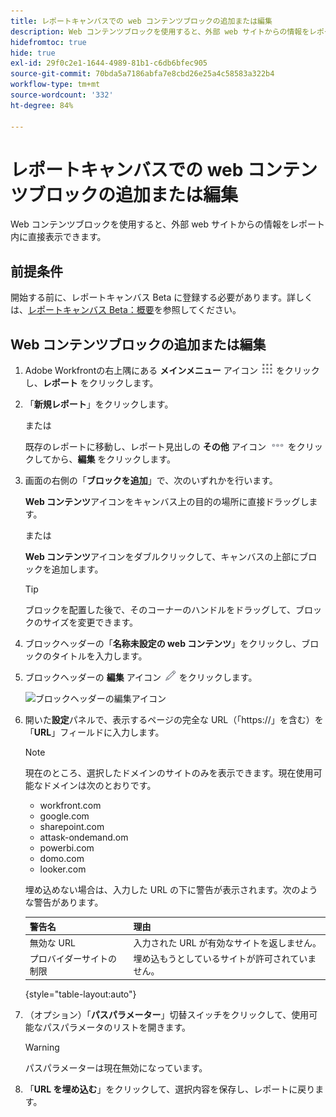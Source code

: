 ```yaml
---
title: レポートキャンバスでの web コンテンツブロックの追加または編集
description: Web コンテンツブロックを使用すると、外部 web サイトからの情報をレポート内に直接表示できます。
hidefromtoc: true
hide: true
exl-id: 29f0c2e1-1644-4989-81b1-c6db6bfec905
source-git-commit: 70bda5a7186abfa7e8cbd26e25a4c58583a322b4
workflow-type: tm+mt
source-wordcount: '332'
ht-degree: 84%

---
```


# レポートキャンバスでの web コンテンツブロックの追加または編集

Web コンテンツブロックを使用すると、外部 web サイトからの情報をレポート内に直接表示できます。

## 前提条件

開始する前に、レポートキャンバス Beta に登録する必要があります。詳しくは、[レポートキャンバス Beta：概要](/help/quicksilver/product-announcements/betas/canvas-dashboards-beta/reporting-canvas-beta-overview.md)を参照してください。

## Web コンテンツブロックの追加または編集

1. Adobe Workfrontの右上隅にある **メインメニュー** アイコン ![ メインメニューアイコン ](assets/main-menu-icon.png) をクリックし、**レポート** をクリックします。
1. 「**新規レポート**」をクリックします。

   または

   既存のレポートに移動し、レポート見出しの **その他** アイコン ![ その他のアイコン ](assets/more-icon-27x15.png) をクリックしてから、**編集** をクリックします。

1. 画面の右側の「**ブロックを追加**」で、次のいずれかを行います。

   **Web コンテンツ**&#x200B;アイコンをキャンバス上の目的の場所に直接ドラッグします。

   または

   **Web コンテンツ**&#x200B;アイコンをダブルクリックして、キャンバスの上部にブロックを追加します。

   >[!TIP]
   >
   >ブロックを配置した後で、そのコーナーのハンドルをドラッグして、ブロックのサイズを変更できます。

1. ブロックヘッダーの「**名称未設定の web コンテンツ**」をクリックし、ブロックのタイトルを入力します。
1. ブロックヘッダーの **編集** アイコン ![ 編集アイコン ](assets/edit-icon.png) をクリックします。

   ![ ブロックヘッダーの編集アイコン ](assets/web-content-block-header-350x76.png)

1. 開いた&#x200B;**設定**&#x200B;パネルで、表示するページの完全な URL（「https://」を含む）を「**URL**」フィールドに入力します。

   >[!NOTE]
   >
   >現在のところ、選択したドメインのサイトのみを表示できます。現在使用可能なドメインは次のとおりです。
   >   
   >   * workfront.com
   >   * google.com
   >   * sharepoint.com
   >   * attask-ondemand.om
   >   * powerbi.com
   >   * domo.com
   >   * looker.com

   埋め込めない場合は、入力した URL の下に警告が表示されます。次のような警告があります。

   | 警告名 | 理由 |
   |---|---|
   | 無効な URL | 入力された URL が有効なサイトを返しません。 |
   | プロバイダーサイトの制限 | 埋め込もうとしているサイトが許可されていません。 |

   {style="table-layout:auto"}

1. （オプション）「**パスパラメーター**」切替スイッチをクリックして、使用可能なパスパラメータのリストを開きます。

   >[!WARNING]
   >
   >パスパラメーターは現在無効になっています。

1. 「**URL を埋め込む**」をクリックして、選択内容を保存し、レポートに戻ります。
